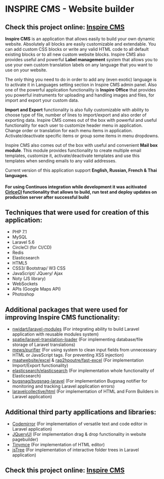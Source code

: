 # INSPIRE CMS - Website builder

## Check this project online: [Inspire CMS](http://185.177.59.147/inspirecms)


**Inspire CMS** is an application that allows easily to build your own dynamic website. Absolutely all blocks are easily customizable and extendable. You can add custom CSS blocks or write any valid HTML code to all default existing blocks or to all new custom website blocks. Inspire CMS also provides useful and powerful **Label management** system that allows you to use your own custom translation labels on any language that you want to use on your website.

  The only thing you need to do in order to add any (even exotic) language is to activate it in Languages setting section in Inspire CMS admin panel. Also one of the powerful application functionality is **Inspire Office** that provides you powerful instruments for uploading and handling images and files, for import and export your custom data.

  **Import and Export** functionality is also fully customizable with ability to choose type of file, number of lines to import/export and also order of exporting data. Inspire CMS comes out of the box with powerful and useful functionality for each user to customize header menu in application. Change order or translation for each menu items in application. Activate/deactivate specific items or group some items in menu dropdowns.

Inspire CMS also comes out of the box with useful and convenient **Mail box module**. This module provides functionality to create multiple email templates, customize it, activate/deactivate templates and use this templates when sending emails to any valid addresses.

Current version of this application support **English, Russian, French & Thai languages**.

#### For using Continuos integration while development it was acitivated [CirlceCI](https://circleci.com) functionality that allows to build, run test and deploy updates on production server after successful build ####

## Techniques that were used for creation of this application: ##
-  PHP 7.1
-  MySQL
-  Laravel 5.6
-  CircleCI (for CI/CD)
-  Redis
-  Elasticsearch
-  HTML5
-  CSS3/ Bootstrap/ W3 CSS
-  JavaScript/ JQuery/ Ajax
-  Noty (JS library)
-  WebSockets
-  APIs (Google Maps API)
-  Photoshop

## Additional packages that were used for improving Inspire CMS functionality: ##
- [nwidart/laravel-modules](https://github.com/nWidart/laravel-modules) (For integrating ability to build Laravel application with reusable modules system)
- [spatie/laravel-translation-loader](https://github.com/spatie/laravel-translation-loader) (For implementing database/file storage of Laravel translations)
- [mews/purifier](https://github.com/mewebstudio/Purifier) (For using system to clean input fields from unnecessary HTML or JavaScript tags. For preventing XSS injection)
- [maatwebsite/excel](https://github.com/Maatwebsite/Laravel-Excel) & [rap2hpoutre/fast-excel](https://github.com/rap2hpoutre/fast-excel) (For implementation Import/Export functionality)
- [elasticsearch/elasticsearch](https://github.com/elastic/elasticsearch-php) (For implementation whole functionality of Elasticsearch) 
- [bugsnag/bugsnag-laravel](https://github.com/bugsnag/bugsnag-laravel) (For implementation Bugsnag notifier for monitoring and tracking Laravel application errors)
- [laravelcollective/html](https://github.com/LaravelCollective/html) (For implementation of HTML and Form Builders in Laravel application)

## Additional third party appllications and libraries: ##
- [Codemirror](https://codemirror.net) (For implementation of versatile text and code editor in Laravel application)
- [JQueryUI](https://jqueryui.com) (For implementation drag & drop functionality in website pagebuilder)
- [Tinymce](https://www.tiny.cloud) (For implementation of HTML editor)
- [jsTree](https://www.jstree.com) (For implementation of interactive folder trees in Laravel application)

## Check this project online: [Inspire CMS](http://185.177.59.147/inspirecms)


